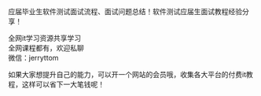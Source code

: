 应届毕业生软件测试面试流程、面试问题总结！软件测试应届生面试教程经验分享！

全网it学习资源共享学习<br>全网课程都有，欢迎私聊<br>微信：jerryttom<br>

如果大家想提升自己的能力，可以开一个网站的会员哦，收集各大平台的付费it教程，这样可以省下一大笔钱呢！